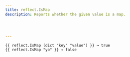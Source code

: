 ```yaml
---
title: reflect.IsMap
description: Reports whether the given value is a map.




---
```


```go-html-template
{{ reflect.IsMap (dict "key" "value") }} → true
{{ reflect.IsMap "yo" }} → false
```
